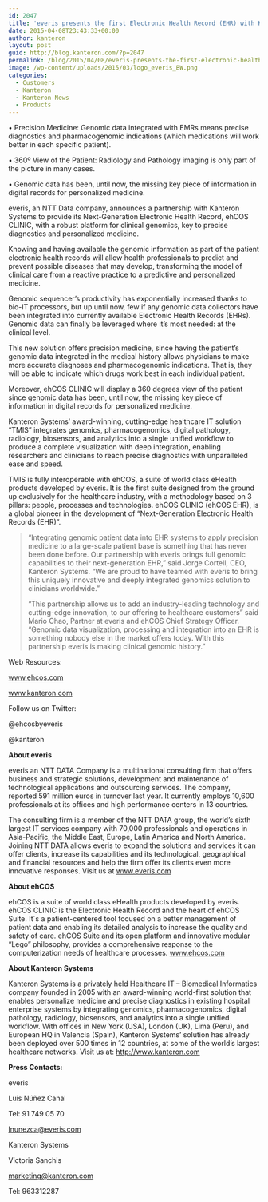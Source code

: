 ```yaml
---
id: 2047
title: 'everis presents the first Electronic Health Record (EHR) with Kanteron&#8217;s clinical genomic capabilities'
date: 2015-04-08T23:43:33+00:00
author: kanteron
layout: post
guid: http://blog.kanteron.com/?p=2047
permalink: /blog/2015/04/08/everis-presents-the-first-electronic-health-record-ehr-with-clinical-genomic-capabilities/
image: /wp-content/uploads/2015/03/logo_everis_BW.png
categories:
  - Customers
  - Kanteron
  - Kanteron News
  - Products
---
```

• Precision Medicine: Genomic data integrated with EMRs means precise diagnostics and pharmacogenomic indications (which medications will work better in each specific patient).

• 360º View of the Patient: Radiology and Pathology imaging is only part of the picture in many cases.

• Genomic data has been, until now, the missing key piece of information in digital records for personalized medicine.

everis, an NTT Data company, announces a partnership with Kanteron Systems to provide its Next-Generation Electronic Health Record, ehCOS CLINIC, with a robust platform for clinical genomics, key to precise diagnostics and personalized medicine.

Knowing and having available the genomic information as part of the patient electronic health records will allow health professionals to predict and prevent possible diseases that may develop, transforming the model of clinical care from a reactive practice to a predictive and personalized medicine.

Genomic sequencer’s productivity has exponentially increased thanks to bio-IT processors, but up until now, few if any genomic data collectors have been integrated into currently available Electronic Health Records (EHRs). Genomic data can finally be leveraged where it’s most needed: at the clinical level.

This new solution offers precision medicine, since having the patient’s genomic data integrated in the medical history allows physicians to make more accurate diagnoses and pharmacogenomic indications. That is, they will be able to indicate which drugs work best in each individual patient.

Moreover, ehCOS CLINIC will display a 360 degrees view of the patient since genomic data has been, until now, the missing key piece of information in digital records for personalized medicine.

Kanteron Systems&#8217; award-winning, cutting-edge healthcare IT solution “TMIS” integrates genomics, pharmacogenomics, digital pathology, radiology, biosensors, and analytics into a single unified workflow to produce a complete visualization with deep integration, enabling researchers and clinicians to reach precise diagnostics with unparalleled ease and speed.

TMIS is fully interoperable with ehCOS, a suite of world class eHealth products developed by everis. It is the first suite designed from the ground up exclusively for the healthcare industry, with a methodology based on 3 pillars: people, processes and technologies. ehCOS CLINIC (ehCOS EHR), is a global pioneer in the development of “Next-Generation Electronic Health Records (EHR)”.

> “Integrating genomic patient data into EHR systems to apply precision medicine to a large-scale patient base is something that has never been done before. Our partnership with everis brings full genomic capabilities to their next-generation EHR,” said Jorge Cortell, CEO, Kanteron Systems. &#8220;We are proud to have teamed with everis to bring this uniquely innovative and deeply integrated genomics solution to clinicians worldwide.”
> 
> “This partnership allows us to add an industry-leading technology and cutting-edge innovation, to our offering to healthcare customers” said Mario Chao, Partner at everis and ehCOS Chief Strategy Officer. “Genomic data visualization, processing and integration into an EHR is something nobody else in the market offers today. With this partnership everis is making clinical genomic history.”

Web Resources:
  
<a title="www.ehcos.com" href="http://www.ehcos.com" target="_blank">www.ehcos.com</a>
  
<a title="www.kanteron.com" href="http://www.kanteron.com" target="_blank">www.kanteron.com</a>

Follow us on Twitter:
  
@ehcosbyeveris
  
@kanteron

**About everis**

everis an NTT DATA Company is a multinational consulting firm that offers business and strategic solutions, development and maintenance of technological applications and outsourcing services. The company, reported 591 million euros in turnover last year. It currently employs 10,600 professionals at its offices and high performance centers in 13 countries.
  
The consulting firm is a member of the NTT DATA group, the world’s sixth largest IT services company with 70,000 professionals and operations in Asia-Pacific, the Middle East, Europe, Latin America and North America. Joining NTT DATA allows everis to expand the solutions and services it can offer clients, increase its capabilities and its technological, geographical and financial resources and help the firm offer its clients even more innovative responses. Visit us at www.everis.com

**About ehCOS**

ehCOS is a suite of world class eHealth products developed by everis. ehCOS CLINIC is the Electronic Health Record and the heart of ehCOS Suite. It´s a patient-centered tool focused on a better management of patient data and enabling its detailed analysis to increase the quality and safety of care. ehCOS Suite and its open platform and innovative modular “Lego” philosophy, provides a comprehensive response to the computerization needs of healthcare processes. www.ehcos.com

**About Kanteron Systems**

Kanteron Systems is a privately held Healthcare IT – Biomedical Informatics company founded in 2005 with an award-winning world-first solution that enables personalize medicine and precise diagnostics in existing hospital enterprise systems by integrating genomics, pharmacogenomics, digital pathology, radiology, biosensors, and analytics into a single unified workflow. With offices in New York (USA), London (UK), Lima (Peru), and European HQ in Valencia (Spain), Kanteron Systems’ solution has already been deployed over 500 times in 12 countries, at some of the world’s largest healthcare networks. Visit us at: http://www.kanteron.com
  
**Press Contacts:**

everis

Luis Núñez Canal
  
Tel: 91 749 05 70
  
lnunezca@everis.com

Kanteron Systems

Victoria Sanchis
  
marketing@kanteron.com
  
Tel: 963312287